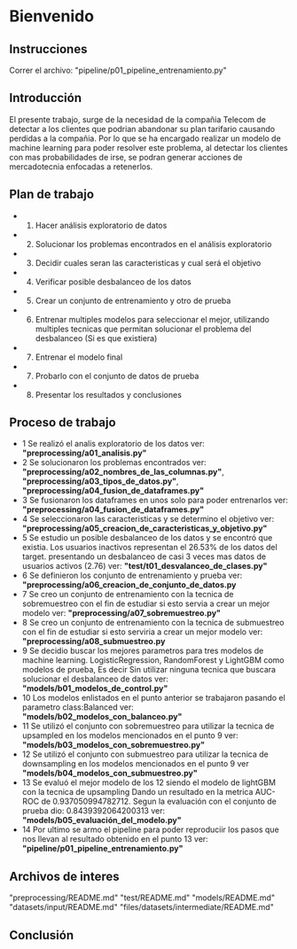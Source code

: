 # Bienvenido

## Instrucciones

Correr el archivo: "pipeline/p01_pipeline_entrenamiento.py"

## Introducción

El presente trabajo, surge de la necesidad de la compañia Telecom de detectar a los clientes que podrian abandonar su plan tarifario causando perdidas a la compañia. Por lo que se ha encargado realizar un modelo de machine learning para poder resolver este problema, al detectar los clientes con mas probabilidades de irse, se podran generar acciones de mercadotecnia enfocadas a retenerlos.

## Plan de trabajo

- 1. Hacer análisis exploratorio de datos
- 2. Solucionar los problemas encontrados en el análisis exploratorio
- 3. Decidir cuales seran las caracteristicas y cual será el objetivo
- 4. Verificar posible desbalanceo de los datos
- 5. Crear un conjunto de entrenamiento y otro de prueba
- 6. Entrenar multiples modelos para seleccionar el mejor, utilizando multiples tecnicas que permitan solucionar el problema del desbalanceo (Si es que existiera)
- 7. Entrenar el modelo final
- 7. Probarlo con el conjunto de datos de prueba
- 8. Presentar los resultados y conclusiones

## Proceso de trabajo

- 1 Se realizó el analis exploratorio de los datos ver: **"preprocessing/a01_analisis.py"**
- 2 Se solucionaron los problemas encontrados ver: **"preprocessing/a02_nombres_de_las_columnas.py"**, **"preprocessing/a03_tipos_de_datos.py"**, **"preprocessing/a04_fusion_de_dataframes.py"**
- 3 Se fusionaron los dataframes en unos solo para poder entrenarlos ver: **"preprocessing/a04_fusion_de_dataframes.py"**
- 4 Se seleccionaron las caracteristicas y se determino el objetivo ver: **"preprocessing/a05_creacion_de_caracteristicas_y_objetivo.py"**
- 5 Se estudio un posible desbalanceo de los datos y se encontró que existia. Los usuarios inactivos representan el 26.53% de los datos del target. presentando un desbalanceo de casi 3 veces mas datos de usuarios activos (2.76) ver: **"test/t01_desvalanceo_de_clases.py"**
- 6 Se definieron los conjunto de entrenamiento y prueba ver: **"preprocessing/a06_creacion_de_conjunto_de_datos.py**
- 7 Se creo un conjunto de entrenamiento con la tecnica de sobremuestreo con el fin de estudiar si esto servia a crear un mejor modelo ver: **"preprocessing/a07_sobremuestreo.py"**
- 8 Se creo un conjunto de entrenamiento con la tecnica de submuestreo con el fin de estudiar si esto serviria a crear un mejor modelo ver: **"preprocessing/a08_submuestreo.py**
- 9 Se decidio buscar los mejores parametros para tres modelos de machine learning. LogisticRegression, RandomForest y LightGBM como modelos de prueba, Es decir Sin utilizar ninguna tecnica que buscara solucionar el desbalanceo de datos ver: **"models/b01_modelos_de_control.py"**
- 10 Los modelos enlistados en el punto anterior se trabajaron pasando el parametro class:Balanced ver: **"models/b02_modelos_con_balanceo.py"**
- 11 Se utilizó el conjunto con sobremuestreo para utilizar la tecnica de upsampled en los modelos mencionados en el punto 9 ver: **"models/b03_modelos_con_sobremuestreo.py"**
- 12 Se utilizó el conjunto con submuestreo para utilizar la tecnica de downsampling en los modelos mencionados en el punto 9 ver **"models/b04_modelos_con_submuestreo.py"**
- 13 Se evaluó el mejor modelo de los 12 siendo el modelo de lightGBM con la tecnica de upsampling Dando un resultado en la metrica AUC-ROC de 0.937050994782712. Segun la evaluación con el conjunto de prueba dio: 0.8439392064200313 ver: **"models/b05_evaluación_del_modelo.py"**
- 14 Por ultimo se armo el pipeline para poder reproduciir los pasos que nos llevan al resultado obtenido en el punto 13 ver: **"pipeline/p01_pipeline_entrenamiento.py"**

## Archivos de interes

"preprocessing/README.md"
"test/README.md"
"models/README.md"
"datasets/input/README.md"
"files/datasets/intermediate/README.md"


## Conclusión


